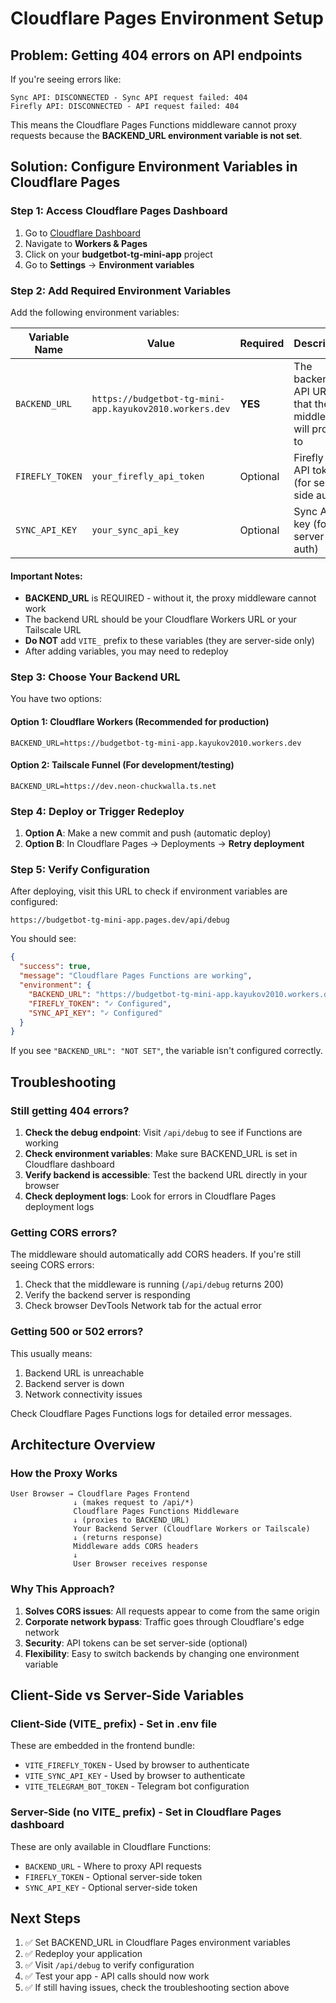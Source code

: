 # Cloudflare Pages Environment Setup

## Problem: Getting 404 errors on API endpoints

If you're seeing errors like:
```
Sync API: DISCONNECTED - Sync API request failed: 404
Firefly API: DISCONNECTED - API request failed: 404
```

This means the Cloudflare Pages Functions middleware cannot proxy requests because the **BACKEND_URL environment variable is not set**.

## Solution: Configure Environment Variables in Cloudflare Pages

### Step 1: Access Cloudflare Pages Dashboard

1. Go to [Cloudflare Dashboard](https://dash.cloudflare.com)
2. Navigate to **Workers & Pages**
3. Click on your **budgetbot-tg-mini-app** project
4. Go to **Settings** → **Environment variables**

### Step 2: Add Required Environment Variables

Add the following environment variables:

| Variable Name | Value | Required | Description |
|--------------|-------|----------|-------------|
| `BACKEND_URL` | `https://budgetbot-tg-mini-app.kayukov2010.workers.dev` | **YES** | The backend API URL that the middleware will proxy to |
| `FIREFLY_TOKEN` | `your_firefly_api_token` | Optional | Firefly III API token (for server-side auth) |
| `SYNC_API_KEY` | `your_sync_api_key` | Optional | Sync API key (for server-side auth) |

#### Important Notes:

- **BACKEND_URL** is REQUIRED - without it, the proxy middleware cannot work
- The backend URL should be your Cloudflare Workers URL or your Tailscale URL
- **Do NOT** add `VITE_` prefix to these variables (they are server-side only)
- After adding variables, you may need to redeploy

### Step 3: Choose Your Backend URL

You have two options:

#### Option 1: Cloudflare Workers (Recommended for production)
```
BACKEND_URL=https://budgetbot-tg-mini-app.kayukov2010.workers.dev
```

#### Option 2: Tailscale Funnel (For development/testing)
```
BACKEND_URL=https://dev.neon-chuckwalla.ts.net
```

### Step 4: Deploy or Trigger Redeploy

1. **Option A**: Make a new commit and push (automatic deploy)
2. **Option B**: In Cloudflare Pages → Deployments → **Retry deployment**

### Step 5: Verify Configuration

After deploying, visit this URL to check if environment variables are configured:

```
https://budgetbot-tg-mini-app.pages.dev/api/debug
```

You should see:
```json
{
  "success": true,
  "message": "Cloudflare Pages Functions are working",
  "environment": {
    "BACKEND_URL": "https://budgetbot-tg-mini-app.kayukov2010.workers.dev",
    "FIREFLY_TOKEN": "✓ Configured",
    "SYNC_API_KEY": "✓ Configured"
  }
}
```

If you see `"BACKEND_URL": "NOT SET"`, the variable isn't configured correctly.

## Troubleshooting

### Still getting 404 errors?

1. **Check the debug endpoint**: Visit `/api/debug` to see if Functions are working
2. **Check environment variables**: Make sure BACKEND_URL is set in Cloudflare dashboard
3. **Verify backend is accessible**: Test the backend URL directly in your browser
4. **Check deployment logs**: Look for errors in Cloudflare Pages deployment logs

### Getting CORS errors?

The middleware should automatically add CORS headers. If you're still seeing CORS errors:
1. Check that the middleware is running (`/api/debug` returns 200)
2. Verify the backend server is responding
3. Check browser DevTools Network tab for the actual error

### Getting 500 or 502 errors?

This usually means:
1. Backend URL is unreachable
2. Backend server is down
3. Network connectivity issues

Check Cloudflare Pages Functions logs for detailed error messages.

## Architecture Overview

### How the Proxy Works

```
User Browser → Cloudflare Pages Frontend
              ↓ (makes request to /api/*)
              Cloudflare Pages Functions Middleware
              ↓ (proxies to BACKEND_URL)
              Your Backend Server (Cloudflare Workers or Tailscale)
              ↓ (returns response)
              Middleware adds CORS headers
              ↓
              User Browser receives response
```

### Why This Approach?

1. **Solves CORS issues**: All requests appear to come from the same origin
2. **Corporate network bypass**: Traffic goes through Cloudflare's edge network
3. **Security**: API tokens can be set server-side (optional)
4. **Flexibility**: Easy to switch backends by changing one environment variable

## Client-Side vs Server-Side Variables

### Client-Side (VITE_ prefix) - Set in .env file
These are embedded in the frontend bundle:
- `VITE_FIREFLY_TOKEN` - Used by browser to authenticate
- `VITE_SYNC_API_KEY` - Used by browser to authenticate
- `VITE_TELEGRAM_BOT_TOKEN` - Telegram bot configuration

### Server-Side (no VITE_ prefix) - Set in Cloudflare Pages dashboard
These are only available in Cloudflare Functions:
- `BACKEND_URL` - Where to proxy API requests
- `FIREFLY_TOKEN` - Optional server-side token
- `SYNC_API_KEY` - Optional server-side token

## Next Steps

1. ✅ Set BACKEND_URL in Cloudflare Pages environment variables
2. ✅ Redeploy your application
3. ✅ Visit `/api/debug` to verify configuration
4. ✅ Test your app - API calls should now work
5. ✅ If still having issues, check the troubleshooting section above
